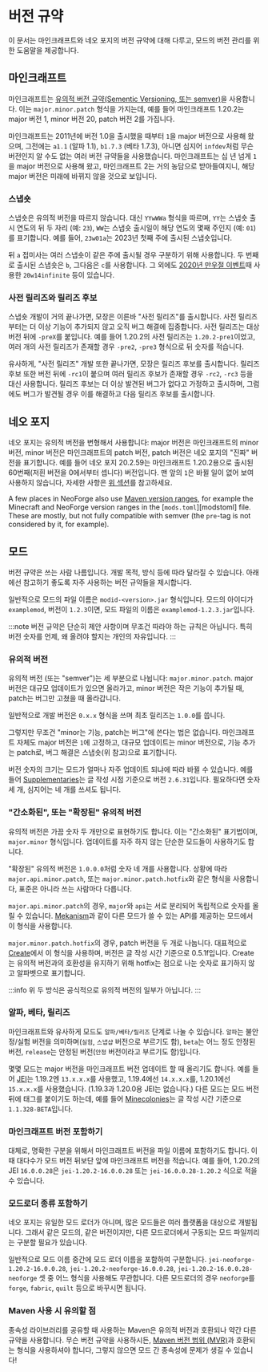 # 버전 규약

이 문서는 마인크래프트와 네오 포지의 버전 규약에 대해 다루고, 모드의 버전 관리를 위한 도움말을 제공합니다.

## 마인크래프트

마인크래프트는 [유의적 버전 규약(Sementic Versioning, 또는 semver)][semver]을 사용합니다. 이는 `major.minor.patch` 형식을 가지는데, 예를 들어 마인크래프트 1.20.2는 major 버전 1, minor 버전 20, patch 버전 2를 가집니다.

마인크래프트는 2011년에 버전 1.0을 출시했을 때부터 `1`을 major 버전으로 사용해 왔으며, 그전에는 `a1.1` (알파 1.1), `b1.7.3` (베타 1.7.3), 아니면 심지어 `infdev`처럼 무슨 버전인지 알 수도 없는 여러 버전 규약들을 사용했습니다. 마인크래프트는 십 년 넘게 `1`을 major 버전으로 사용해 왔고, 마인크래프트 2는 거의 농담으로 받아들여지니, 해당 major 버전은 미래에 바뀌지 않을 것으로 보입니다.

### 스냅숏

스냅숏은 유의적 버전을 따르지 않습니다. 대신 `YYwWWa` 형식을 따르며, `YY`는 스냅숏 출시 연도의 뒤 두 자리 (예: `23`), `WW`는 스냅숏 출시일이 해당 연도의 몇째 주인지 (예: `01`)를 표기합니다. 예를 들어, `23w01a`는 2023년 첫째 주에 출시된 스냅숏입니다.

뒤 `a` 접미사는 여러 스냅숏이 같은 주에 출시될 경우 구분하기 위해 사용합니다. 두 번째로 출시된 스냅숏은 `b`, 그다음은 `c`를 사용합니다. 그 외에도 [2020년 만우절 이벤트][infinite]때 사용한 `20w14infinite` 등이 있습니다.

### 사전 릴리즈와 릴리즈 후보

스냅숏 개발이 거의 끝나가면, 모장은 이른바 "사전 릴리즈"를 출시합니다. 사전 릴리즈부터는 더 이상 기능이 추가되지 않고 오직 버그 해결에 집중합니다. 사전 릴리즈는 대상 버전 뒤에 `-preX`를 붙입니다. 예를 들어 1.20.2의 사전 릴리즈는 `1.20.2-pre1`이었고, 여러 개의 사전 릴리즈가 존재할 경우 `-pre2`, `-pre3` 형식으로 뒤 숫자를 적습니다.

유사하게, "사전 릴리즈" 개발 또한 끝나가면, 모장은 릴리즈 후보를 출시합니다. 릴리즈 후보 또한 버전 뒤에 `-rc1`이 붙으며 여러 릴리즈 후보가 존재할 경우 `-rc2`, `-rc3` 등을 대신 사용합니다. 릴리즈 후보는 더 이상 발견된 버그가 없다고 가정하고 출시하며, 그럼에도 버그가 발견될 경우 이를 해결하고 다음 릴리즈 후보를 출시합니다.

## 네오 포지

네오 포지는 유의적 버전을 변형해서 사용합니다: major 버전은 마인크래프트의 minor 버전, minor 버전은 마인크래프트의 patch 버전, patch 버전은 네오 포지의 "진짜" 버전을 표기합니다. 예를 들어 네오 포지 20.2.59는 마인크래프트 1.20.2용으로 출시된 60번째(저흰 버전을 0에서부터 셉니다) 버전입니다. 맨 앞의 `1`은 바뀔 일이 없어 보여 사용하지 않습니다, 자세한 사항은 [위 섹션][minecraft]를 참고하세요.

A few places in NeoForge also use [Maven version ranges][mvr], for example the Minecraft and NeoForge version ranges in the [`mods.toml`][modstoml] file. These are mostly, but not fully compatible with semver (the `pre`-tag is not considered by it, for example).

## 모드

버전 규약은 쓰는 사람 나름입니다. 개발 목적, 방식 등에 따라 달라질 수 있습니다. 아래에선 참고하기 좋도록 자주 사용하는 버전 규약들을 제시합니다.

일반적으로 모드의 파일 이름은 `modid-<version>.jar` 형식입니다. 모드의 아이디가 `examplemod`, 버전이 `1.2.3`이면, 모드 파일의 이름은 `examplemod-1.2.3.jar`입니다.

:::note
버전 규약은 단순히 제안 사항이며 무조건 따라야 하는 규칙은 아닙니다. 특히 버전 숫자를 언제, 왜 올려야 할지는 개인의 자유입니다.
:::

### 유의적 버전

유의적 버전 (또는 "semver")는 세 부분으로 나뉩니다: `major.minor.patch`. major 버전은 대규모 업데이트가 있으면 올라가고, minor 버전은 작은 기능이 추가될 때, patch는 버그만 고쳤을 때 올라갑니다.

일반적으로 개발 버전은 `0.x.x` 형식을 쓰며 최초 릴리즈는 `1.0.0`를 씁니다.

그렇지만 무조건 "minor는 기능, patch는 버그"에 쓴다는 법은 없습니다. 마인크래프트 자체도 major 버전은 `1`에 고정하고, 대규모 업데이트는 minor 버전으로, 기능 추가는 patch로, 버그 해결은 스냅숏(위 참고)으로 표기합니다.

버전 숫자의 크기는 모드가 얼마나 자주 업데이트 되냐에 따라 바뀔 수 있습니다. 예를 들어 [Supplementaries][supplementaries]는 글 작성 시점 기준으로 버전 `2.6.31`입니다. 필요하다면 숫자 세 개, 심지어는 네 개를 쓰셔도 됩니다.

### "간소화된", 또는 "확장된" 유의적 버전

유의적 버전은 가끔 숫자 두 개만으로 표현하기도 합니다. 이는 "간소화된" 표기법이며, `major.minor` 형식입니다. 업데이트를 자주 하지 않는 단순한 모드들이 사용하기도 합니다.

"확장된" 유의적 버전은 `1.0.0.0`처럼 숫자 네 개를 사용합니다. 상황에 따라 `major.api.minor.patch`, 또는 `major.minor.patch.hotfix`와 같은 형식을 사용합니다, 표준은 아니라 쓰는 사람마다 다릅니다.

`major.api.minor.patch`의 경우, `major`와 `api`는 서로 분리되어 독립적으로 숫자를 올릴 수 있습니다. [Mekanism][mekanism]과 같이 다른 모드가 쓸 수 있는 API를 제공하는 모드에서 이 형식을 사용합니다.

`major.minor.patch.hotfix`의 경우, patch 버전을 두 개로 나눕니다. 대표적으로 [Create][create]에서 이 형식을 사용하며, 버전은 글 작성 시간 기준으로 0.5.1f입니다. Create는 유의적 버전과의 호환성을 유지하기 위해 hotfix는 점으로 나눈 숫자로 표기하지 않고 알파벳으로 표기합니다.

:::info
위 두 방식은 공식적으로 유의적 버전의 일부가 아닙니다.
:::

### 알파, 베타, 릴리즈

마인크래프트와 유사하게 모드도 `알파/베타/릴리즈` 단계로 나눌 수 있습니다. `알파`는 불안정/실험 버전을 의미하며(`실험`, `스냅샵` 버전으로 부르기도 함), `beta`는 어느 정도 안정된 버전, `release`는 안정된 버전(`안정` 버전이라고 부르기도 함)입니다.

몇몇 모드는 major 버전을 마인크래프트 버전 업데이트 할 때 올리기도 합니다. 예를 들어 [JEI][jei]는 1.19.2엔 `13.x.x.x`를 사용했고, 1.19.4에선 `14.x.x.x`를, 1.20.1에선 `15.x.x.x`를 사용했습니다. (1.19.3과 1.20.0용 JEI는 없습니다.) 다른 모드는 모드 버전 뒤에 태그를 붙이기도 하는데, 예를 들어 [Minecolonies][minecolonies]는 글 작성 시간 기준으로 `1.1.328-BETA`입니다.

### 마인크래프트 버전 포함하기

대체로, 명확한 구분을 위해서 마인크래프트 버전을 파일 이름에 포함하기도 합니다. 이때 대다수가 모드 버전 뒤보단 앞에 마인크래프트 버전을 적습니다. 예를 들어, 1.20.2의 JEI `16.0.0.28`은 `jei-1.20.2-16.0.0.28` 또는 `jei-16.0.0.28-1.20.2` 식으로 적을 수 있습니다.

### 모드로더 종류 포함하기

네오 포지는 유일한 모드 로더가 아니며, 많은 모드들은 여러 플랫폼을 대상으로 개발됩니다. 그래서 같은 모드의, 같은 버전이지만, 다른 모드로더에서 구동되는 모드 파일끼리는 구분할 필요가 있습니다.

일반적으로 모드 이름 중간에 모드 로더 이름을 포함하여 구분합니다. `jei-neoforge-1.20.2-16.0.0.28`, `jei-1.20.2-neoforge-16.0.0.28`, `jei-1.20.2-16.0.0.28-neoforge` 셋 중 어느 형식을 사용해도 무관합니다. 다른 모드로더의 경우 `neoforge`를 `forge`, `fabric`, `quilt` 등으로 바꾸시면 됩니다.

### Maven 사용 시 유의할 점

종속성 라이브러리를 공유할 때 사용하는 Maven은 유의적 버전과 호환되나 약간 다른 규약을 사용합니다. 무슨 버전 규약을 사용하시든, [Maven 버전 범위 (MVR)][mvr]과 호환되는 형식을 사용하셔야 합니다, 그렇지 않으면 모드 간 종속성에 문제가 생길 수 있습니다!

[create]: https://www.curseforge.com/minecraft/mc-mods/create
[infinite]: https://minecraft.wiki/w/Java_Edition_20w14∞
[jei]: https://www.curseforge.com/minecraft/mc-mods/jei
[mekanism]: https://www.curseforge.com/minecraft/mc-mods/mekanism
[minecolonies]: https://www.curseforge.com/minecraft/mc-mods/minecolonies
[minecraft]: #마인크래프트
[neoforgemodstoml]: modfiles.md#neoforgemodstoml
[mvr]: https://maven.apache.org/enforcer/enforcer-rules/versionRanges.html
[mvr]: https://maven.apache.org/ref/3.5.2/maven-artifact/apidocs/org/apache/maven/artifact/versioning/ComparableVersion.html
[neoforge]: #네오-포지
[semver]: https://semver.org/lang/ko/
[supplementaries]: https://www.curseforge.com/minecraft/mc-mods/supplementaries
